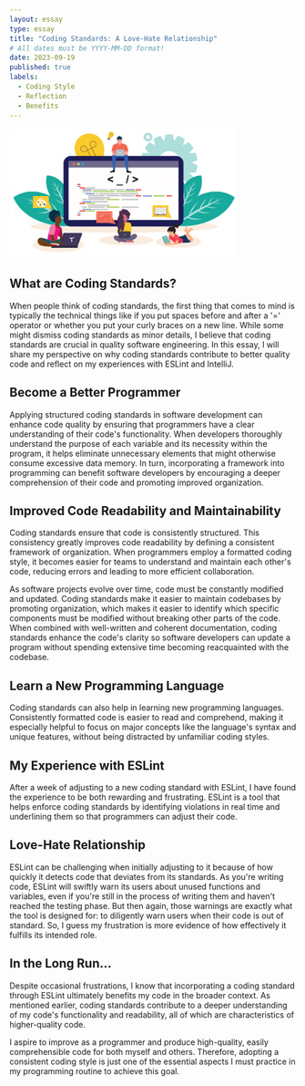 ```yaml
---
layout: essay
type: essay
title: "Coding Standards: A Love-Hate Relationship"
# All dates must be YYYY-MM-DD format!
date: 2023-09-19
published: true
labels:
  - Coding Style
  - Reflection
  - Benefits
---
```


<img width="400" class="rounded float-start pe-4" src="../img/coding-standards-love-hate/coding-standards-icon.png" alt="image">

## What are Coding Standards?

When people think of coding standards, the first thing that comes to mind is typically the technical things like if you put spaces before and after a '=' operator or whether you put your curly braces on a new line. While some might dismiss coding standards as minor details, I believe that coding standards are crucial in quality software engineering. In this essay, I will share my perspective on why coding standards contribute to better quality code and reflect on my experiences with ESLint and IntelliJ.

## Become a Better Programmer

Applying structured coding standards in software development can enhance code quality by ensuring that programmers have a clear understanding of their code's functionality. When developers
thoroughly understand the purpose of each variable and its necessity within the program, it helps eliminate unnecessary elements that might otherwise consume excessive data memory. In turn, incorporating a framework into programming can benefit software developers by encouraging a deeper comprehension of their code and promoting improved organization.

## Improved Code Readability and Maintainability

Coding standards ensure that code is consistently structured. This consistency greatly improves code readability by defining a consistent framework of organization. When programmers employ a formatted coding style, it becomes easier for teams to understand and maintain each other's code, reducing errors and leading to more efficient collaboration.

As software projects evolve over time, code must be constantly modified and updated. Coding standards make it easier to maintain codebases by promoting organization, which makes it easier to identify which specific components must be modified without breaking other parts of the code. When combined with well-written and coherent documentation, coding standards enhance the code's clarity so software developers can update a program without spending extensive time becoming reacquainted with the codebase.

## Learn a New Programming Language

Coding standards can also help in learning new programming languages. Consistently formatted code is easier to read and comprehend, making it especially helpful to focus on major concepts like the language's syntax and unique features, without being distracted by unfamiliar coding styles.

## My Experience with ESLint

After a week of adjusting to a new coding standard with ESLint, I have found the experience to be both rewarding and frustrating. ESLint is a tool that helps enforce coding standards by identifying violations in real time and underlining them so that programmers can adjust their code.

## Love-Hate Relationship

ESLint can be challenging when initially adjusting to it because of how quickly it detects code that deviates from its standards. As you're writing code, ESLint will swiftly warn its users about unused functions and variables, even if you're still in the process of writing them and haven't reached the testing phase. But then again, those warnings are exactly what the tool is designed for: to diligently warn users when their code is out of standard. So, I guess my frustration is more evidence of how effectively it fulfills its intended role.

## In the Long Run...

Despite occasional frustrations, I know that incorporating a coding standard through ESLint ultimately benefits my code in the broader context. As mentioned earlier, coding standards contribute to a deeper understanding of my code's functionality and readability, all of which are characteristics of higher-quality code.

I aspire to improve as a programmer and produce high-quality, easily comprehensible code for both myself and others. Therefore, adopting a consistent coding style is just one of the essential aspects I must practice in my programming routine to achieve this goal.

<br/>
